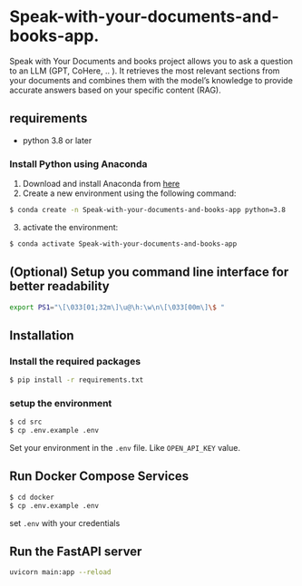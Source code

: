 # Speak-with-your-documents-and-books-app.


Speak with Your Documents and books project allows you to ask a question to an LLM (GPT, CoHere, ..  ). It retrieves the most relevant sections from your documents and combines them with the model’s knowledge to provide accurate answers based on your specific content (RAG).
## requirements

- python 3.8 or later

### Install Python using Anaconda

1) Download and install Anaconda from [here](https://docs.anaconda.com/free/anaconda/install/index.html)
2) Create a new environment using the following command:
```bash
$ conda create -n Speak-with-your-documents-and-books-app python=3.8
```
3) activate the environment:
```bash
$ conda activate Speak-with-your-documents-and-books-app 
```
## (Optional) Setup you command line interface for better readability

```bash
export PS1="\[\033[01;32m\]\u@\h:\w\n\[\033[00m\]\$ "
```

## Installation

### Install the required packages

```bash
$ pip install -r requirements.txt
```

### setup the environment 

```bash
$ cd src
$ cp .env.example .env
```

Set your environment in the `.env` file. Like `OPEN_API_KEY` value.

## Run Docker Compose Services

```bash
$ cd docker
$ cp .env.example .env
```

set `.env` with your credentials

## Run the FastAPI server
```bash
uvicorn main:app --reload
```

